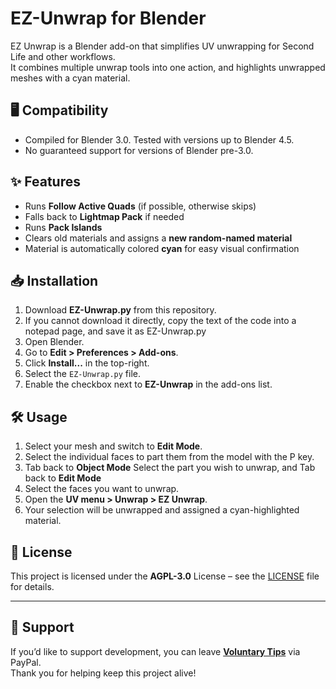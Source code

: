 # EZ-Unwrap for Blender

EZ Unwrap is a Blender add-on that simplifies UV unwrapping for Second Life and other workflows.  
It combines multiple unwrap tools into one action, and highlights unwrapped meshes with a cyan material.

## 🖥️ Compatibility
- Compiled for Blender 3.0. Tested with versions up to Blender 4.5.
- No guaranteed support for versions of Blender pre-3.0.

## ✨ Features
- Runs **Follow Active Quads** (if possible, otherwise skips)
- Falls back to **Lightmap Pack** if needed
- Runs **Pack Islands**
- Clears old materials and assigns a **new random-named material**
- Material is automatically colored **cyan** for easy visual confirmation

## 📥 Installation
1. Download **EZ-Unwrap.py** from this repository.
2. If you cannot download it directly, copy the text of the code into a notepad page, and save it as EZ-Unwrap.py 
3. Open Blender.  
4. Go to **Edit > Preferences > Add-ons**.  
5. Click **Install...** in the top-right.  
6. Select the `EZ-Unwrap.py` file.  
7. Enable the checkbox next to **EZ-Unwrap** in the add-ons list.

## 🛠 Usage
1. Select your mesh and switch to **Edit Mode**.
2. Select the individual faces to part them from the model with the P key.
3. Tab back to **Object Mode** Select the part you wish to unwrap, and Tab back to **Edit Mode**
4. Select the faces you want to unwrap.  
5. Open the **UV menu > Unwrap > EZ Unwrap**.  
6. Your selection will be unwrapped and assigned a cyan-highlighted material.

## 📜 License
This project is licensed under the **AGPL-3.0** License – see the [LICENSE](LICENSE) file for details.

---

## 💖 Support

If you’d like to support development, you can leave **[Voluntary Tips](https://www.paypal.me/JoeLucasWearsPants)** via PayPal.  
Thank you for helping keep this project alive!

